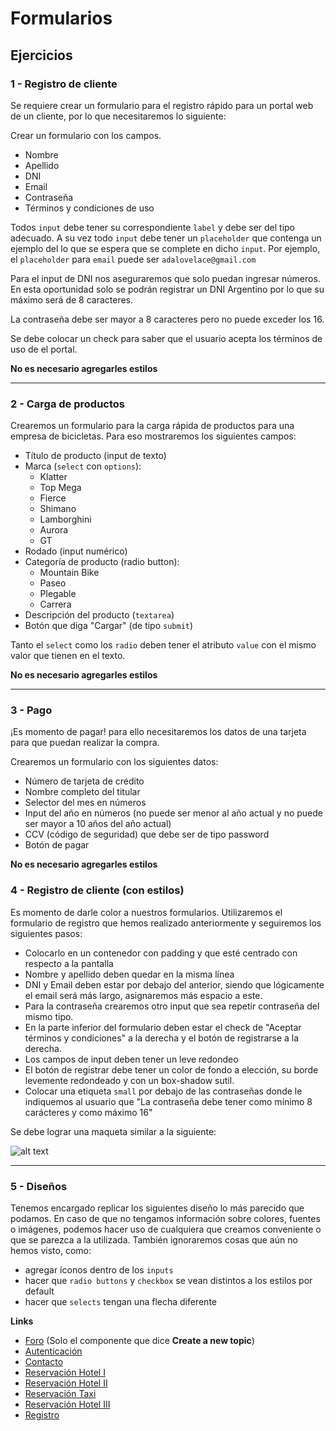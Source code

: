 # Formularios

## Ejercicios

### 1 - Registro de cliente

Se requiere crear un formulario para el registro rápido para un portal web de un cliente, por lo que necesitaremos lo siguiente:

Crear un formulario con los campos.

- Nombre
- Apellido
- DNI
- Email
- Contraseña
- Términos y condiciones de uso

Todos `input` debe tener su correspondiente `label` y debe ser del tipo adecuado. A su vez todo `input` debe tener un `placeholder` que contenga un ejemplo del lo que se espera que se complete en dicho `input`. Por ejemplo, el `placeholder` para `email` puede ser `adalovelace@gmail.com`

Para el input de DNI nos aseguraremos que solo puedan ingresar números. En esta oportunidad solo se podrán registrar un DNI Argentino por lo que su máximo será de 8 caracteres.

La contraseña debe ser mayor a 8 caracteres pero no puede exceder los 16.

Se debe colocar un check para saber que el usuario acepta los términos de uso de el portal.

**No es necesario agregarles estilos**

---

### 2 - Carga de productos

Crearemos un formulario para la carga rápida de productos para una empresa de bicicletas. Para eso mostraremos los siguientes campos:

- Título de producto (input de texto)
- Marca (`select` con `options`):
  - Klatter
  - Top Mega
  - Fierce
  - Shimano
  - Lamborghini
  - Aurora
  - GT
- Rodado (input numérico)
- Categoría de producto (radio button):
  - Mountain Bike
  - Paseo
  - Plegable
  - Carrera
- Descripción del producto (`textarea`)
- Botón que diga "Cargar" (de tipo `submit`)

Tanto el `select` como los `radio` deben tener el atributo `value` con el mismo valor que tienen en el texto.

**No es necesario agregarles estilos**

---

### 3 - Pago

¡Es momento de pagar! para ello necesitaremos los datos de una tarjeta para que puedan realizar la compra.

Crearemos un formulario con los siguientes datos:

- Número de tarjeta de crédito
- Nombre completo del titular
- Selector del mes en números
- Input del año en números (no puede ser menor al año actual y no puede ser mayor a 10 años del año actual)
- CCV (código de seguridad) que debe ser de tipo password
- Botón de pagar

**No es necesario agregarles estilos**

### 4 - Registro de cliente (con estilos)

Es momento de darle color a nuestros formularios. Utilizaremos el formulario de registro que hemos realizado anteriormente y seguiremos los siguientes pasos:

- Colocarlo en un contenedor con padding y que esté centrado con respecto a la pantalla
- Nombre y apellido deben quedar en la misma línea
- DNI y Email deben estar por debajo del anterior, siendo que lógicamente el email será más largo, asignaremos más espacio a este.
- Para la contraseña crearemos otro input que sea repetir contraseña del mismo tipo.
- En la parte inferior del formulario deben estar el check de "Aceptar términos y condiciones" a la derecha y el botón de registrarse a la derecha.
- Los campos de input deben tener un leve redondeo
- El botón de registrar debe tener un color de fondo a elección, su borde levemente redondeado y con un box-shadow sutil.
- Colocar una etiqueta `small` por debajo de las contraseñas donde le indiquemos al usuario que "La contraseña debe tener como mínimo 8 carácteres y como máximo 16"

Se debe lograr una maqueta similar a la siguiente:

![alt text](https://i.ibb.co/9rPNFRV/formulario-fw.png)

---

### 5 - Diseños

Tenemos encargado replicar los siguientes diseño lo más parecido que podamos. En caso de que no tengamos información sobre colores, fuentes o imágenes, podemos hacer uso de cualquiera que creamos conveniente o que se parezca a la utilizada. También ignoraremos cosas que aún no hemos visto, como:

- agregar íconos dentro de los `inputs`
- hacer que `radio buttons` y `checkbox` se vean distintos a los estilos por default
- hacer que `selects` tengan una flecha diferente

**Links**

- [Foro](https://uidesigndaily.com/posts/sketch-forum-components-card-dropdown-list-form-day-1153) (Solo el componente que dice **Create a new topic**)
- [Autenticación](https://uidesigndaily.com/posts/sketch-login-log-in-authentication-day-559)
- [Contacto](https://uidesigndaily.com/posts/sketch-contact-page-form-website-day-915)
- [Reservación Hotel I](https://colorlib.com/etc/bforms/colorlib-booking-1/)
- [Reservación Hotel II](https://colorlib.com/etc/bforms/colorlib-booking-11/)
- [Reservación Taxi](https://colorlib.com/etc/bforms/colorlib-booking-4/)
- [Reservación Hotel III](https://uidesigndaily.com/posts/sketch-quick-reservation-hotel-booking-form-day-578)
- [Registro](https://dribbble.com/shots/5499795-Sign-Up/attachments)
